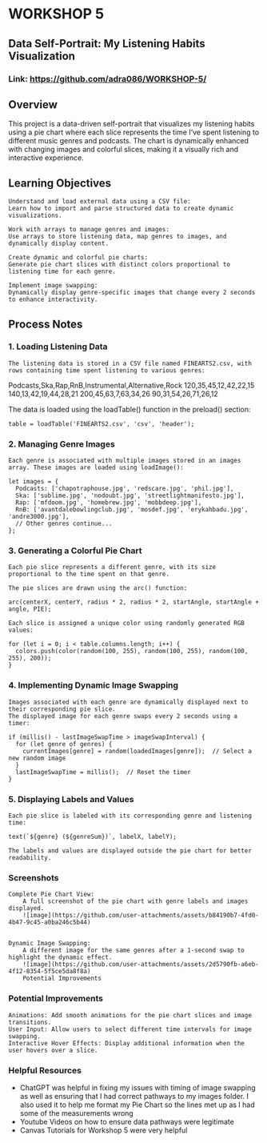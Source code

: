 # WORKSHOP 5 
## Data Self-Portrait: My Listening Habits Visualization
### Link: https://github.com/adra086/WORKSHOP-5/

## Overview
This project is a data-driven self-portrait that visualizes my listening habits using a pie chart where each slice represents the time I’ve spent listening to different music genres and podcasts. The chart is dynamically enhanced with changing images and colorful slices, making it a visually rich and interactive experience.

## Learning Objectives

    Understand and load external data using a CSV file:
    Learn how to import and parse structured data to create dynamic visualizations.

    Work with arrays to manage genres and images:
    Use arrays to store listening data, map genres to images, and dynamically display content.

    Create dynamic and colorful pie charts:
    Generate pie chart slices with distinct colors proportional to listening time for each genre.

    Implement image swapping:
    Dynamically display genre-specific images that change every 2 seconds to enhance interactivity.

## Process Notes

### 1. Loading Listening Data

    The listening data is stored in a CSV file named FINEARTS2.csv, with rows containing time spent listening to various genres:

  Podcasts,Ska,Rap,RnB,Instrumental,Alternative,Rock
  120,35,45,12,42,22,15
  140,13,42,19,44,28,21
  200,45,63,7,63,34,26
  90,31,54,26,71,26,12

  The data is loaded using the loadTable() function in the preload() section:

    table = loadTable('FINEARTS2.csv', 'csv', 'header');

### 2. Managing Genre Images

    Each genre is associated with multiple images stored in an images array. These images are loaded using loadImage():

    let images = {
      Podcasts: ['chapotraphouse.jpg', 'redscare.jpg', 'phil.jpg'],
      Ska: ['sublime.jpg', 'nodoubt.jpg', 'streetlightmanifesto.jpg'],
      Rap: ['mfdoom.jpg', 'homebrew.jpg', 'mobbdeep.jpg'],
      RnB: ['avantdalebowlingclub.jpg', 'mosdef.jpg', 'erykahbadu.jpg', 'andre3000.jpg'],
      // Other genres continue...
    };

### 3. Generating a Colorful Pie Chart

    Each pie slice represents a different genre, with its size proportional to the time spent on that genre.

    The pie slices are drawn using the arc() function:

    arc(centerX, centerY, radius * 2, radius * 2, startAngle, startAngle + angle, PIE);

    Each slice is assigned a unique color using randomly generated RGB values:

    for (let i = 0; i < table.columns.length; i++) {
      colors.push(color(random(100, 255), random(100, 255), random(100, 255), 200));
    }

### 4. Implementing Dynamic Image Swapping

    Images associated with each genre are dynamically displayed next to their corresponding pie slice.
    The displayed image for each genre swaps every 2 seconds using a timer:

    if (millis() - lastImageSwapTime > imageSwapInterval) {
      for (let genre of genres) {
        currentImages[genre] = random(loadedImages[genre]);  // Select a new random image
      }
      lastImageSwapTime = millis();  // Reset the timer
    }

### 5. Displaying Labels and Values

    Each pie slice is labeled with its corresponding genre and listening time:

    text(`${genre} (${genreSum})`, labelX, labelY);

    The labels and values are displayed outside the pie chart for better readability.

### Screenshots

    Complete Pie Chart View:
        A full screenshot of the pie chart with genre labels and images displayed.
        ![image](https://github.com/user-attachments/assets/b84190b7-4fd0-4b47-9c45-a0ba246c5b44)


    Dynamic Image Swapping:
        A different image for the same genres after a 1-second swap to highlight the dynamic effect.
        ![image](https://github.com/user-attachments/assets/2d5790fb-a6eb-4f12-8354-5f5ce5da8f8a)
        Potential Improvements

   
### Potential Improvements 
    Animations: Add smooth animations for the pie chart slices and image transitions.
    User Input: Allow users to select different time intervals for image swapping.
    Interactive Hover Effects: Display additional information when the user hovers over a slice.

### Helpful Resources
- ChatGPT was helpful in fixing my issues with timing of image swapping as well as ensuring that I had correct pathways to my images folder.
    I also used it to help me format my Pie Chart so the lines met up as I had some of the measurements wrong
- Youtube Videos on how to ensure data pathways were legitimate
- Canvas Tutorials for Workshop 5 were very helpful 
